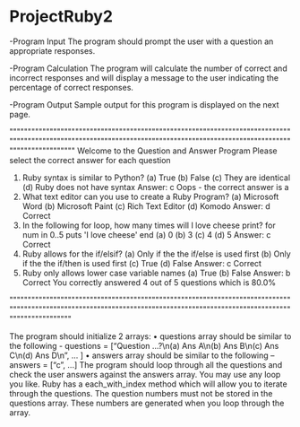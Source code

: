 # ProjectRuby2

-Program Input
  The program should prompt the user with a question an appropriate responses.

-Program Calculation
  The program will calculate the number of correct and incorrect responses and will display a
  message to the user indicating the percentage of correct responses.

-Program Output
  Sample output for this program is displayed on the next page.


""""""""""""""""""""""""""""""""""""""""""""""""""""""""""""""""""""""""""""""""""""""""""""""""""""""""""""""""""""""""""""""""""""""""""""""""""""""""""""""""""""""""""""
Welcome to the Question and Answer Program
Please select the correct answer for each question
1. Ruby syntax is similar to Python?
(a) True
(b) False
(c) They are identical
(d) Ruby does not have syntax
Answer: c
Oops - the correct answer is a
2. What text editor can you use to create a Ruby Program?
(a) Microsoft Word
(b) Microsoft Paint
(c) Rich Text Editor
(d) Komodo
Answer: d
Correct
3. In the following for loop, how many times will I love cheese
print? for num in 0..5 puts 'I love cheese' end (a) 0
(b) 3
(c) 4
(d) 5
Answer: c
Correct
4. Ruby allows for the if/elsif?
(a) Only if the the if/else is used first
(b) Only if the the if/then is used first
(c) True
(d) False
Answer: c
Correct
5. Ruby only allows lower case variable names
(a) True
(b) False
Answer: b
Correct
You correctly answered 4 out of 5 questions which is 80.0%

"""""""""""""""""""""""""""""""""""""""""""""""""""""""""""""""""""""""""""""""""""""""""""""""""""""""""""""""""""""""""""""""""""""""""""""""""""""""""""""""""""""""""""

The program should initialize 2 arrays:
• questions array should be similar to the following - questions =
[“Question ...?\n(a) Ans A\n(b) Ans B\n(c) Ans C\n(d) Ans D\n”, ... ]
• answers array should be similar to the following – answers = [“c”, ...]
The program should loop through all the questions and check the user answers against the answers
array. You may use any loop you like. Ruby has a each_with_index method which will allow
you to iterate through the questions.
The question numbers must not be stored in the questions array. These numbers are generated
when you loop through the array.
